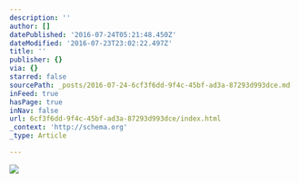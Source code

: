 ```yaml
---
description: ''
author: []
datePublished: '2016-07-24T05:21:48.450Z'
dateModified: '2016-07-23T23:02:22.497Z'
title: ''
publisher: {}
via: {}
starred: false
sourcePath: _posts/2016-07-24-6cf3f6dd-9f4c-45bf-ad3a-87293d993dce.md
inFeed: true
hasPage: true
inNav: false
url: 6cf3f6dd-9f4c-45bf-ad3a-87293d993dce/index.html
_context: 'http://schema.org'
_type: Article

---
```

![](https://the-grid-user-content.s3-us-west-2.amazonaws.com/16594d8f-bb01-4ca9-b2b6-9eddc3c353d6.jpg)
